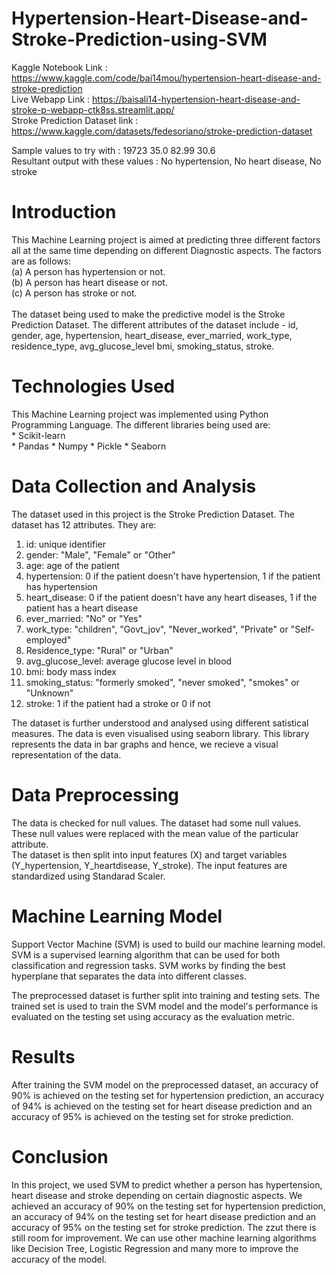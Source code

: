 # Hypertension-Heart-Disease-and-Stroke-Prediction-using-SVM

Kaggle Notebook Link : https://www.kaggle.com/code/bai14mou/hypertension-heart-disease-and-stroke-prediction  <br>
Live Webapp Link : https://baisali14-hypertension-heart-disease-and-stroke-p-webapp-ctk8ss.streamlit.app/     <br>
Stroke Prediction Dataset link : https://www.kaggle.com/datasets/fedesoriano/stroke-prediction-dataset <br>

Sample values to try with : 19723  35.0  82.99  30.6    <br>
Resultant output with these values : No hypertension, No heart disease, No stroke

# Introduction
This Machine Learning project is aimed at predicting three different factors all at the same time depending on different Diagnostic aspects. The factors are as follows:<br>
    (a) A person has hypertension or not. <br>
    (b) A person has heart disease or not. <br>
    (c) A person has stroke or not. <br>
<br>
The dataset being used to make the predictive model is the Stroke Prediction Dataset. The different attributes of the dataset include - id, gender, age, hypertension, heart_disease, ever_married, work_type, residence_type, avg_glucose_level bmi, smoking_status, stroke.

# Technologies Used
This Machine Learning project was implemented using Python Programming Language. The different libraries being used are: <br>
      * Scikit-learn  
      * Pandas 
      * Numpy 
      * Pickle 
      * Seaborn 
     
# Data Collection and Analysis
The dataset used in this project is the Stroke Prediction Dataset. The dataset has 12 attributes. They are: <br>
1) id: unique identifier <br>
2) gender: "Male", "Female" or "Other" <br>
3) age: age of the patient <br>
4) hypertension: 0 if the patient doesn't have hypertension, 1 if the patient has hypertension <br>
5) heart_disease: 0 if the patient doesn't have any heart diseases, 1 if the patient has a heart disease <br>
6) ever_married: "No" or "Yes" <br>
7) work_type: "children", "Govt_jov", "Never_worked", "Private" or "Self-employed" <br>
8) Residence_type: "Rural" or "Urban" <br>
9) avg_glucose_level: average glucose level in blood <br>
10) bmi: body mass index <br>
11) smoking_status: "formerly smoked", "never smoked", "smokes" or "Unknown" <br>
12) stroke: 1 if the patient had a stroke or 0 if not <br>

The dataset is further understood and analysed using different satistical measures. The data is even visualised using seaborn library. This library represents the data in bar graphs and hence, we recieve a visual representation of the data.

# Data Preprocessing
The data is checked for null values. The dataset had some null values. These null values were replaced with the mean value of the particular attribute.
<br>
The dataset is then split into input features (X) and target variables (Y_hypertension, Y_heartdisease, Y_stroke). The input features are standardized using Standarad Scaler.

# Machine Learning Model
Support Vector Machine (SVM) is used to build our machine learning model. SVM is a supervised learning algorithm that can be used for both classification and regression tasks. SVM works by finding the best hyperplane that separates the data into different classes. <br>

The preprocessed dataset is further split into training and testing sets. The trained set is used to train the SVM model and the model's performance is evaluated on the testing set using accuracy as the evaluation metric.

# Results
After training the SVM model on the preprocessed dataset, an accuracy of 90% is achieved on the testing set for hypertension prediction, an accuracy of 94% is achieved on the testing set for heart disease prediction and  an accuracy of 95% is achieved on the testing set for stroke prediction. 

# Conclusion
In this project, we used SVM to predict whether a person has hypertension, heart disease and stroke depending on certain diagnostic aspects. We achieved an accuracy of 90% on the testing set for  hypertension prediction, an accuracy of 94% on the testing set for heart disease prediction and  an accuracy of 95% on the testing set for stroke prediction. The zzut there is still room for improvement. We can use other machine learning algorithms like Decision Tree, Logistic Regression and many more to improve the accuracy of the model.
